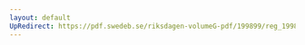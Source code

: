 ```yaml
---
layout: default
UpRedirect: https://pdf.swedeb.se/riksdagen-volumeG-pdf/199899/reg_199899/reg_199899_0303.pdf
---
```

